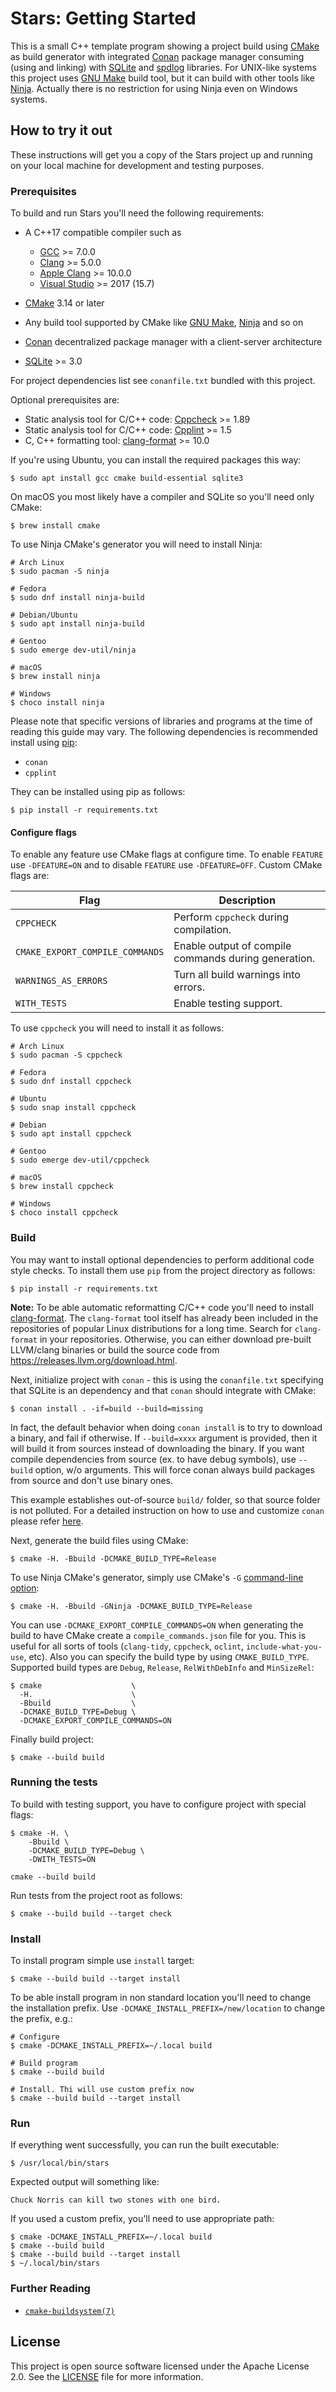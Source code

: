 # Stars: Getting Started

This is a small C++ template program showing a project build using [CMake][cmake]
as build generator with integrated [Conan][conan] package manager consuming (using
and linking) with [SQLite][sqlite] and [spdlog][spdlog] libraries. For UNIX-like
systems this project uses [GNU Make][make] build tool, but it can build with other
tools like [Ninja][ninja]. Actually there is no restriction for using Ninja even
on Windows systems.

## How to try it out

These instructions will get you a copy of the Stars project up and running on
your local machine for development and testing purposes.

### Prerequisites

To build and run Stars you'll need the following requirements:

-   A C++17 compatible compiler such as

    -   [GCC][gcc] >= 7.0.0
    -   [Clang][clang] >= 5.0.0
    -   [Apple Clang][apple clang] >= 10.0.0
    -   [Visual Studio][vs] >= 2017 (15.7)

-   [CMake][cmake] 3.14 or later

-   Any build tool supported by CMake like [GNU Make][make], [Ninja][ninja] and so on

-   [Conan][conan] decentralized package manager with a client-server architecture

-   [SQLite][sqlite] >= 3.0

For project dependencies list see `conanfile.txt` bundled with this project.

Optional prerequisites are:

-   Static analysis tool for C/C++ code: [Cppcheck][cppcheck] >= 1.89
-   Static analysis tool for C/C++ code: [Cpplint][cpplint] >= 1.5
-   C, C++ formatting tool: [clang-format][clang-format] >= 10.0

If you're using Ubuntu, you can install the required packages this way:

```shell script
$ sudo apt install gcc cmake build-essential sqlite3
```

On macOS you most likely have a compiler and SQLite so you'll need only CMake:

```shell script
$ brew install cmake
```

To use Ninja CMake's generator you will need to install Ninja:

```shell script
# Arch Linux
$ sudo pacman -S ninja

# Fedora
$ sudo dnf install ninja-build

# Debian/Ubuntu
$ sudo apt install ninja-build

# Gentoo
$ sudo emerge dev-util/ninja

# macOS
$ brew install ninja

# Windows
$ choco install ninja
```

Please note that specific versions of libraries and programs at the time of
reading this guide may vary. The following dependencies is recommended install
using [pip][pip]:

-   `conan`
-   `cpplint`

They can be installed using pip as follows:

```shell script
$ pip install -r requirements.txt
```

#### Configure flags

To enable any feature use CMake flags at configure time.
To enable `FEATURE` use `-DFEATURE=ON` and to disable `FEATURE` use `-DFEATURE=OFF`.
Custom CMake flags are:

| Flag                            | Description                                               |
| ------------------------------- |-----------------------------------------------------------|
| `CPPCHECK`                      | Perform `cppcheck` during compilation.                    |
| `CMAKE_EXPORT_COMPILE_COMMANDS` | Enable output of compile commands during generation.      |
| `WARNINGS_AS_ERRORS`            | Turn all build warnings into errors.                      |
| `WITH_TESTS`                    | Enable testing support.                                   |

To use `cppcheck` you will need to install it as follows:

```shell script
# Arch Linux
$ sudo pacman -S cppcheck

# Fedora
$ sudo dnf install cppcheck

# Ubuntu
$ sudo snap install cppcheck

# Debian
$ sudo apt install cppcheck

# Gentoo
$ sudo emerge dev-util/cppcheck

# macOS
$ brew install cppcheck

# Windows
$ choco install cppcheck
```

### Build

You may want to install optional dependencies to perform additional code style
checks. To install them use `pip` from the project directory as follows:

```shell script
$ pip install -r requirements.txt
```

**Note:** To be able automatic reformatting C/C++ code you'll need to install
[clang-format][clang-format]. The `clang-format` tool itself has already been
included in the repositories of popular Linux distributions for a long time.
Search for `clang-format` in your repositories.  Otherwise, you can either
download pre-built LLVM/clang binaries or build the source code from
<https://releases.llvm.org/download.html>.

Next, initialize project with `conan` - this is using the `conanfile.txt` specifying
that SQLite is an dependency and that `conan` should integrate with CMake:

```shell script
$ conan install . -if=build --build=missing
```

In fact, the default behavior when doing `conan install` is to try to download a binary,
and fail if otherwise. If `--build=xxxx` argument is provided, then it will build it from
sources instead of downloading the binary. If you want compile dependencies from
source (ex. to have debug symbols), use `--build` option, w/o arguments. This will
force conan always build packages from source and don't use binary ones.

This example establishes out-of-source `build/` folder, so that source folder
is not polluted. For a detailed instruction on how to use and customize `conan`
please refer [here][conan-start].

Next, generate the build files using CMake:

```shell script
$ cmake -H. -Bbuild -DCMAKE_BUILD_TYPE=Release
```

To use Ninja CMake's generator, simply use CMake's `-G` [command-line option][cmake-cli]:

```shell script
$ cmake -H. -Bbuild -GNinja -DCMAKE_BUILD_TYPE=Release
```

You can use `-DCMAKE_EXPORT_COMPILE_COMMANDS=ON` when generating the build
to have CMake create a `compile_commands.json` file for you. This is useful
for all sorts of tools (`clang-tidy`, `cppcheck`, `oclint`, `include-what-you-use`,
etc). Also you can specify the build type by using `CMAKE_BUILD_TYPE`. Supported
build types are `Debug`, `Release`, `RelWithDebInfo` and `MinSizeRel`:

```shell script
$ cmake                    \
  -H.                      \
  -Bbuild                  \
  -DCMAKE_BUILD_TYPE=Debug \
  -DCMAKE_EXPORT_COMPILE_COMMANDS=ON
```

Finally build project:

```shell script
$ cmake --build build
```

### Running the tests

To build with testing support, you have to configure project with special flags:

```shell script
$ cmake -H. \
    -Bbuild \
    -DCMAKE_BUILD_TYPE=Debug \
    -DWITH_TESTS=ON

cmake --build build
```

Run tests from the project root as follows:

```shell script
$ cmake --build build --target check
```

### Install

To install program simple use `install` target:

```shell script
$ cmake --build build --target install
```

To be able install program in non standard location you'll need to change the installation prefix.
Use `-DCMAKE_INSTALL_PREFIX=/new/location` to change the prefix, e.g.:

```shell script
# Configure
$ cmake -DCMAKE_INSTALL_PREFIX=~/.local build

# Build program
$ cmake --build build

# Install. Thi will use custom prefix now
$ cmake --build build --target install
```

### Run

If everything went successfully, you can run the built executable:

```shell script
$ /usr/local/bin/stars
```

Expected output will something like:

```text
Chuck Norris can kill two stones with one bird.
```

If you used a custom prefix, you'll need to use appropriate path:

```shell script
$ cmake -DCMAKE_INSTALL_PREFIX=~/.local build
$ cmake --build build
$ cmake --build build --target install
$ ~/.local/bin/stars
```

### Further Reading

-   [`cmake-buildsystem(7)`][cmake-buildsystem]

## License

This project is open source software licensed under the Apache License 2.0.
See the [LICENSE][license] file for more information.

[ninja]: https://ninja-build.org/
[conan]: https://conan.io/
[sqlite]: https://www.sqlite.org/index.html
[spdlog]: https://github.com/gabime/spdlog
[conan-start]: https://docs.conan.io/en/latest/getting_started.html
[gcc]: https://gcc.gnu.org/
[clang]: https://clang.llvm.org/
[apple clang]: https://apps.apple.com/us/app/xcode/id497799835
[vs]: https://visualstudio.microsoft.com
[cmake]: https://cmake.org/
[make]: https://www.gnu.org/software/make/
[cppcheck]: https://github.com/danmar/cppcheck
[cpplint]: https://github.com/cpplint/cpplint
[clang-format]: https://clang.llvm.org/docs/ClangFormat.html
[pip]: https://pip.pypa.io/
[cmake-cli]: https://cmake.org/cmake/help/latest/manual/cmake.1.html
[cmake-buildsystem]: https://cmake.org/cmake/help/latest/manual/cmake-buildsystem.7.html
[license]: https://github.com/sergeyklay/cpp-project-template/blob/master/LICENSE
